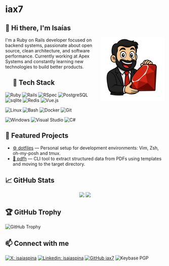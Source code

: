 # iax7

## 👋 Hi there, I'm Isaías

<img src="./img/iax.png" alt="Ruby avatar" width="40%" align="right"/>
I'm a Ruby on Rails developer focused on backend systems, passionate about open source, clean architecture, and software performance.
Currently working at Apex Systems and constantly learning new technologies to build better products.

<div id="toc"> <!-- both work, toc or user-content-toc -->
  <ul style="list-style: none;">
    <summary>
      <h2>🚀 Tech Stack</h2>
    </summary>
  </ul>
</div>

<!-- Logos -->
<p align="left">
  <img src="https://cdn.jsdelivr.net/gh/devicons/devicon/icons/ruby/ruby-original.svg" height="40" alt="Ruby"/>
  <img src="https://cdn.jsdelivr.net/gh/devicons/devicon/icons/rails/rails-plain.svg" height="40" alt="Rails"/>
  <img src="https://cdn.jsdelivr.net/gh/devicons/devicon/icons/rspec/rspec-original.svg" height="40" alt="RSpec"/>
  <img src="https://cdn.jsdelivr.net/gh/devicons/devicon/icons/postgresql/postgresql-original.svg" height="40" alt="PostgreSQL"/>
  <img src="https://cdn.jsdelivr.net/gh/devicons/devicon@latest/icons/sqlite/sqlite-original.svg" height="40" alt="sqlite"/>
  <img src="https://cdn.jsdelivr.net/gh/devicons/devicon/icons/redis/redis-original.svg" height="40" alt="Redis"/>
  <img src="https://cdn.jsdelivr.net/gh/devicons/devicon@latest/icons/vuejs/vuejs-original.svg" height="40" alt="Vue.js"/>
</p>
<p align="left">
  <img src="https://cdn.jsdelivr.net/gh/devicons/devicon/icons/linux/linux-original.svg" height="40" alt="Linux"/>
  <img src="https://cdn.jsdelivr.net/gh/devicons/devicon/icons/bash/bash-original.svg" height="40" alt="Bash"/>
  <img src="https://cdn.jsdelivr.net/gh/devicons/devicon/icons/docker/docker-original.svg" height="40" alt="Docker"/>
  <img src="https://cdn.jsdelivr.net/gh/devicons/devicon/icons/git/git-original.svg" height="40" alt="Git"/>
</p>
<p align="left">
  <img src="https://cdn.jsdelivr.net/gh/devicons/devicon@latest/icons/windows11/windows11-original.svg" height="40" alt="Windows"/>
  <img src="https://cdn.jsdelivr.net/gh/devicons/devicon@latest/icons/visualstudio/visualstudio-original.svg" height="40" alt="Visual Studio"/>
  <img src="https://cdn.jsdelivr.net/gh/devicons/devicon/icons/csharp/csharp-original.svg" height="40" alt="C#"/>
</p>

## 📂 Featured Projects

- [⚙️ dotfiles](https://github.com/iax7/dotfiles) — Personal setup for development environments: Vim, Zsh, oh-my-posh and tmux.
- [📄 pdfh](https://github.com/iax7/pdfh) — CLI tool to extract structured data from PDFs using templates and moving to the target directory.

## 📈 GitHub Stats

<div align="center">
  <img height="180em" src="https://github-readme-stats.vercel.app/api?username=iax7&show_icons=true&theme=tokyonight"/>
  <img height="180em" src="https://github-readme-stats.vercel.app/api/top-langs/?username=iax7&layout=compact&theme=tokyonight"/>
</div>

## 🏆 GitHub Trophy

![GitHub Trophy](https://github-profile-trophy.vercel.app/?username=iax7&theme=tokyonight&no-frame=true&column=7)

## 📫 Connect with me

[![X: isaiaspina][x-img]][x-url]
[![Linkedin: isaiaspina][linkedin-img]][linkedin-url]
[![GitHub iax7][github-img]][github-url]
![Keybase PGP](https://img.shields.io/keybase/pgp/iax)

<!-- Img -->
[x-img]: https://img.shields.io/twitter/follow/isaiaspina?style=social
[linkedin-img]: https://img.shields.io/badge/isaiaspina-blue?style=flat-square&logo=Linkedin&logoColor=white&link=https://www.linkedin.com/in/isaiaspina/
[github-img]: https://img.shields.io/github/followers/iax7?label=follow&style=social

<!-- Links -->
[x-url]: https://x.com/isaiaspina
[linkedin-url]: https://www.linkedin.com/in/isaiaspina/
[github-url]: https://github.com/iax7
